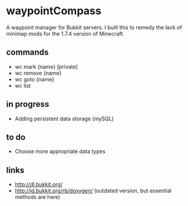 waypointCompass
===============

A waypoint manager for Bukkit servers. I built this to remedy the lack of minimap mods for the 1.7.4 version of Minecraft.

commands
---------------
* wc mark {name} [private]
* wc remove {name}
* wc goto {name}
* wc list

in progress
---------------
* Adding persistent data storage (mySQL)

to do
---------------
* Choose more appropriate data types

links
---------------
* http://dl.bukkit.org/
* http://jd.bukkit.org/rb/doxygen/ (outdated version, but essential methods are here)